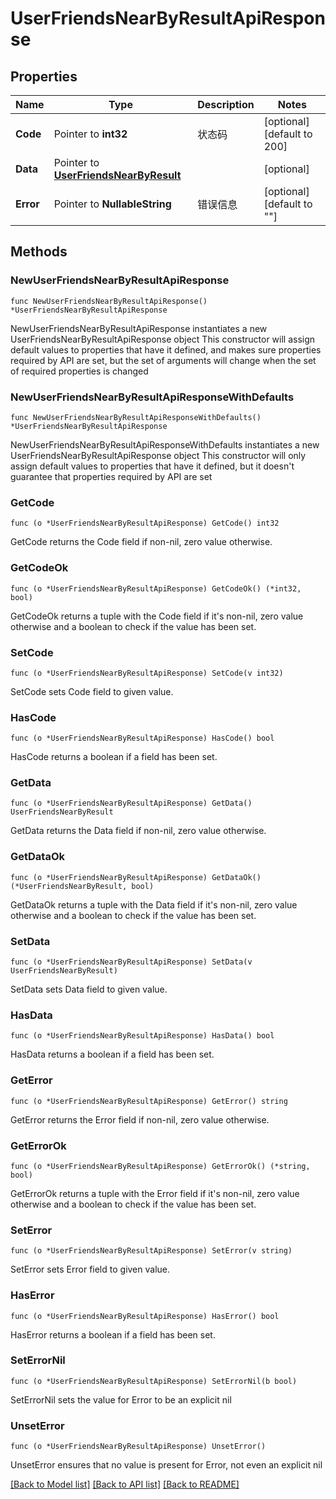 # UserFriendsNearByResultApiResponse

## Properties

Name | Type | Description | Notes
------------ | ------------- | ------------- | -------------
**Code** | Pointer to **int32** | 状态码 | [optional] [default to 200]
**Data** | Pointer to [**UserFriendsNearByResult**](UserFriendsNearByResult.md) |  | [optional] 
**Error** | Pointer to **NullableString** | 错误信息 | [optional] [default to ""]

## Methods

### NewUserFriendsNearByResultApiResponse

`func NewUserFriendsNearByResultApiResponse() *UserFriendsNearByResultApiResponse`

NewUserFriendsNearByResultApiResponse instantiates a new UserFriendsNearByResultApiResponse object
This constructor will assign default values to properties that have it defined,
and makes sure properties required by API are set, but the set of arguments
will change when the set of required properties is changed

### NewUserFriendsNearByResultApiResponseWithDefaults

`func NewUserFriendsNearByResultApiResponseWithDefaults() *UserFriendsNearByResultApiResponse`

NewUserFriendsNearByResultApiResponseWithDefaults instantiates a new UserFriendsNearByResultApiResponse object
This constructor will only assign default values to properties that have it defined,
but it doesn't guarantee that properties required by API are set

### GetCode

`func (o *UserFriendsNearByResultApiResponse) GetCode() int32`

GetCode returns the Code field if non-nil, zero value otherwise.

### GetCodeOk

`func (o *UserFriendsNearByResultApiResponse) GetCodeOk() (*int32, bool)`

GetCodeOk returns a tuple with the Code field if it's non-nil, zero value otherwise
and a boolean to check if the value has been set.

### SetCode

`func (o *UserFriendsNearByResultApiResponse) SetCode(v int32)`

SetCode sets Code field to given value.

### HasCode

`func (o *UserFriendsNearByResultApiResponse) HasCode() bool`

HasCode returns a boolean if a field has been set.

### GetData

`func (o *UserFriendsNearByResultApiResponse) GetData() UserFriendsNearByResult`

GetData returns the Data field if non-nil, zero value otherwise.

### GetDataOk

`func (o *UserFriendsNearByResultApiResponse) GetDataOk() (*UserFriendsNearByResult, bool)`

GetDataOk returns a tuple with the Data field if it's non-nil, zero value otherwise
and a boolean to check if the value has been set.

### SetData

`func (o *UserFriendsNearByResultApiResponse) SetData(v UserFriendsNearByResult)`

SetData sets Data field to given value.

### HasData

`func (o *UserFriendsNearByResultApiResponse) HasData() bool`

HasData returns a boolean if a field has been set.

### GetError

`func (o *UserFriendsNearByResultApiResponse) GetError() string`

GetError returns the Error field if non-nil, zero value otherwise.

### GetErrorOk

`func (o *UserFriendsNearByResultApiResponse) GetErrorOk() (*string, bool)`

GetErrorOk returns a tuple with the Error field if it's non-nil, zero value otherwise
and a boolean to check if the value has been set.

### SetError

`func (o *UserFriendsNearByResultApiResponse) SetError(v string)`

SetError sets Error field to given value.

### HasError

`func (o *UserFriendsNearByResultApiResponse) HasError() bool`

HasError returns a boolean if a field has been set.

### SetErrorNil

`func (o *UserFriendsNearByResultApiResponse) SetErrorNil(b bool)`

 SetErrorNil sets the value for Error to be an explicit nil

### UnsetError
`func (o *UserFriendsNearByResultApiResponse) UnsetError()`

UnsetError ensures that no value is present for Error, not even an explicit nil

[[Back to Model list]](../README.md#documentation-for-models) [[Back to API list]](../README.md#documentation-for-api-endpoints) [[Back to README]](../README.md)


